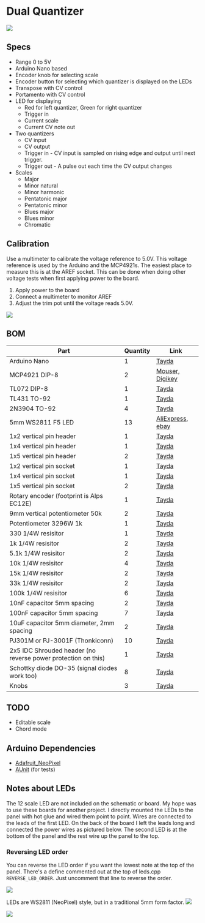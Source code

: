 # Dual Quantizer
![](images/photo_right.jpg)

## Specs
 * Range 0 to 5V
 * Arduino Nano based
 * Encoder knob for selecting scale
 * Encoder button for selecting which quantizer is displayed on the LEDs
 * Transpose with CV control
 * Portamento with CV control
 * LED for displaying
    * Red for left quantizer, Green for right quantizer
    * Trigger in
    * Current scale
    * Current CV note out
 * Two quantizers
    * CV input
    * CV output
    * Trigger in - CV input is sampled on rising edge and output until next trigger.
    * Trigger out - A pulse out each time the CV output changes
 * Scales
    * Major
    * Minor natural
    * Minor harmonic
    * Pentatonic major
    * Pentatonic minor
    * Blues major
    * Blues minor
    * Chromatic

## Calibration
Use a multimeter to calibrate the voltage reference to 5.0V. This voltage reference is used by the Arduino and the MCP4921s. The easiest place to measure this is at the AREF socket. This can be done when doing other voltage tests when first applying power to the board.
1. Apply power to the board
1. Connect a multimeter to monitor AREF
1. Adjust the trim pot until the voltage reads 5.0V.

![](images/calibration.jpg)

## BOM
| Part | Quantity | Link |
|-----|-----|-----|
| Arduino Nano | 1 | [Tayda](https://www.taydaelectronics.com/nano-3-0-controller-compatible-with-arduino-nano-usb-driver.html) |
| MCP4921 DIP-8 | 2 | [Mouser](https://www.mouser.com/ProductDetail/Microchip-Technology/MCP4921-E-P?qs=1zyQUV6YKYz%252BhdPnOOm6sg%3D%3D), [Digikey](https://www.digikey.com/en/products/detail/microchip-technology/MCP4921-E-P/716280) |
| TL072 DIP-8 | 1 | [Tayda](https://www.taydaelectronics.com/tl072-low-noise-j-fet-dual-op-amp-ic.html) |
| TL431 TO-92 | 1 | [Tayda](https://www.taydaelectronics.com/tl431acl-tl431-precision-shunt-regulator.html) |
| 2N3904 TO-92 | 4 | [Tayda](https://www.taydaelectronics.com/2n3904-npn-general-propose-transistor.html) |
| 5mm WS2811 F5 LED | 13 | [AliExpress](https://www.aliexpress.us/item/2251832527100547.html?gatewayAdapt=glo2usa4itemAdapt), [ebay](https://www.ebay.com/itm/225210423475?itmmeta=01HS53S4ZVHJHBY52T8WQZB1ET&hash=item346f9658b3:g:pUQAAOSwwGdf8ocz&itmprp=enc%3AAQAJAAAAwCDUYGcz5qj68xjJYhneY0VaI0AsSksXRR7zNsdxxVYPv%2BTpHbM6i6Cse7igi7r5pkI4ketezPmbqDTaU3huAlq58YY7W5qptqD56XkPZG7GSnOwLtegVyQoB51Hfvr%2BzgxCyjLdDuAnd0qzc8QuIPkxoM4O4NsTp0nrkO%2FBAysmSOFaF0JAeZIQaoKVNi9e1xnuLqgQoH9CKrZYwR4DYm8v4WXOQEnFtDER7cRtcld9aYo08zqe6yW89MqrQOQFFA%3D%3D%7Ctkp%3ABk9SR4jQ5KPJYw)|
| 1x2 vertical pin header | 1 | [Tayda](https://www.taydaelectronics.com/40-pin-male-2-54-mm-single-row-pin-header-break-away-round-pin-gold-plated.html) |
| 1x4 vertical pin header | 1 | [Tayda](https://www.taydaelectronics.com/40-pin-male-2-54-mm-single-row-pin-header-break-away-round-pin-gold-plated.html) |
| 1x5 vertical pin header | 2 | [Tayda](https://www.taydaelectronics.com/40-pin-male-2-54-mm-single-row-pin-header-break-away-round-pin-gold-plated.html) |
| 1x2 vertical pin socket | 1 | [Tayda](https://www.taydaelectronics.com/2-pin-2-54-mm-single-row-female-pin-header.html) |
| 1x4 vertical pin socket | 1 | [Tayda](https://www.taydaelectronics.com/4-pin-2-54-mm-single-row-female-pin-header.html) |
| 1x5 vertical pin socket | 2 | [Tayda](https://www.taydaelectronics.com/5-pin-2-54-mm-single-row-female-pin-header.html) |
| Rotary encoder (footprint is Alps EC12E) | 1 | [Tayda](https://www.taydaelectronics.com/rotary-encoder-11mm-20-detents-d-shaft-with-switch-vertical.html) |
| 9mm vertical potentiometer 50k | 2 | [Tayda](https://www.taydaelectronics.com/50k-ohm-linear-taper-potentiometer-round-shaft-pcb-9mm.html) |
| Potentiometer 3296W 1k | 1 | [Tayda](https://www.taydaelectronics.com/1k-ohm-trimmer-potentiometer-cermet-25-turns-3296w.html) |
| 330 1/4W resisitor | 1 | [Tayda](https://www.taydaelectronics.com/330-ohm-1-4w-1-metal-film-resistor.html) |
| 1k 1/4W resisitor | 2 | [Tayda](https://www.taydaelectronics.com/10-x-resistor-1k-ohm-1-4w-1-metal-film-pkg-of-10.html) |
| 5.1k 1/4W resisitor | 2 | [Tayda](https://www.taydaelectronics.com/resistor-5-1k-ohm-1-4w-1-metal-film-pkg-of-10.html) |
| 10k 1/4W resisitor | 4 | [Tayda](https://www.taydaelectronics.com/10-x-resistor-10k-ohm-1-4w-1-metal-film-pkg-of-10.html) |
| 15k 1/4W resisitor | 2 | [Tayda](https://www.taydaelectronics.com/10-x-resistor-15k-ohm-1-4w-1-metal-film-pkg-of-10.html) |
| 33k 1/4W resisitor | 2 | [Tayda](https://www.taydaelectronics.com/resistor-33k-ohm-1-4w-1-metal-film-pkg-of-10.html) |
| 100k 1/4W resisitor | 6 | [Tayda](https://www.taydaelectronics.com/10-x-resistor-100k-ohm-1-4w-1-metal-film-pkg-of-10.html) |
| 10nF capacitor 5mm spacing | 2 | [Tayda](https://www.taydaelectronics.com/10nf-0-01uf-100v-5-polyester-film-box-type-capacitor.html) |
| 100nF capacitor 5mm spacing | 7 | [Tayda](https://www.taydaelectronics.com/0-1uf-100v-5-polyester-film-box-type-capacitor.html) |
| 10uF capacitor 5mm diameter, 2mm spacing | 2 | [Tayda](https://www.taydaelectronics.com/10uf-50v-105c-jrb-radial-electrolytic-capacitor-5x11mm.html) |
| PJ301M or PJ-3001F (Thonkiconn) | 10 | [Tayda](https://www.taydaelectronics.com/pj-3001f-3-5-mm-mono-phone-jack.html) |
| 2x5 IDC Shrouded header (no reverse power protection on this) | 1 | [Tayda](https://www.taydaelectronics.com/10-pin-box-header-connector-2-54mm.html) |
| Schottky diode DO-35 (signal diodes work too) | 8 | [Tayda](https://www.taydaelectronics.com/1n5819-schottky-barrier-diode-1a-40v.html) |
| Knobs | 3 | [Tayda](https://www.taydaelectronics.com/knob-davies-1900h-clone-cream.html) |

## TODO
 * Editable scale
 * Chord mode

## Arduino Dependencies
 * [Adafruit_NeoPixel](https://github.com/adafruit/Adafruit_NeoPixel)
 * [AUnit](https://github.com/bxparks/AUnit) (for tests)

## Notes about LEDs
The 12 scale LED are not included on the schematic or board. My hope was to use these boards for another project. I directly mounted the LEDs to the panel with hot glue and wired them point to point. Wires are connected to the leads of the first LED. On the back of the board I left the leads long and connected the power wires as pictured below. The second LED is at the bottom of the panel and the rest wire up the panel to the top.

### Reversing LED order
You can reverse the LED order if you want the lowest note at the top of the panel. There's a define commented out at the top of leds.cpp `REVERSE_LED_ORDER`. Just uncomment that line to reverse the order.

![](images/led_p2p_panel_wiring.jpg)

LEDs are WS2811 (NeoPixel) style, but in a traditional 5mm form factor.
![](images/leds.png)

![](images/photo_left.jpg)
